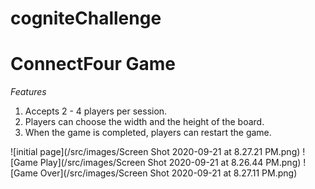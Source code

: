 # cogniteChallenge
# ConnectFour Game
*Features*
1. Accepts 2 - 4 players per session.
2. Players can choose the width and the height of the board.
3. When the game is completed, players can restart the game.

![initial page](/src/images/Screen Shot 2020-09-21 at 8.27.21 PM.png)
![Game Play](/src/images/Screen Shot 2020-09-21 at 8.26.44 PM.png)
![Game Over](/src/images/Screen Shot 2020-09-21 at 8.27.11 PM.png)
